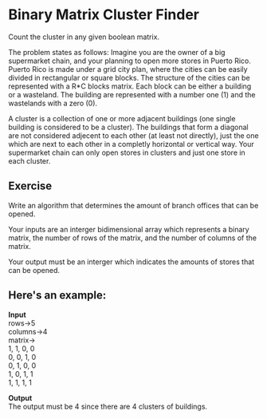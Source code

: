 # Binary Matrix Cluster Finder
 Count the cluster in any given boolean matrix.

The problem states as follows:
Imagine you are the owner of a big supermarket chain, and your planning to open more stores in Puerto Rico. Puerto Rico is made under a grid city plan, where the cities can be easily divided in rectangular or square blocks. The structure of the cities can be represented with a R*C blocks matrix. Each block can be either a building or a wasteland. The building are represented with a number one (1) and the wastelands with a zero (0).

A cluster is a collection of one or more adjacent buildings (one single building is considered to be a cluster). The buildings that form a diagonal are not considered adjecent to each other (at least not directly), just the one which are next to each other in a completly horizontal or vertical way.
Your supermarket chain can only open stores in clusters and just one store in each cluster.

## Exercise
Write an algorithm that determines the amount of branch offices that can be opened.

Your inputs are an interger bidimensional array which represents a binary matrix, the number of rows of the matrix, and the number of columns of the matrix.

Your output must be an interger which indicates the amounts of stores that can be opened.

## Here's an example:

**Input** </br>
rows->5 </br>
columns->4 </br>
matrix-> </br>
1, 1, 0, 0 </br>
0, 0, 1, 0 </br>
0, 1, 0, 0 </br>
1, 0, 1, 1 </br>
1, 1, 1, 1 </br>

**Output**</br>
The output must be 4 since there are 4 clusters of buildings.

